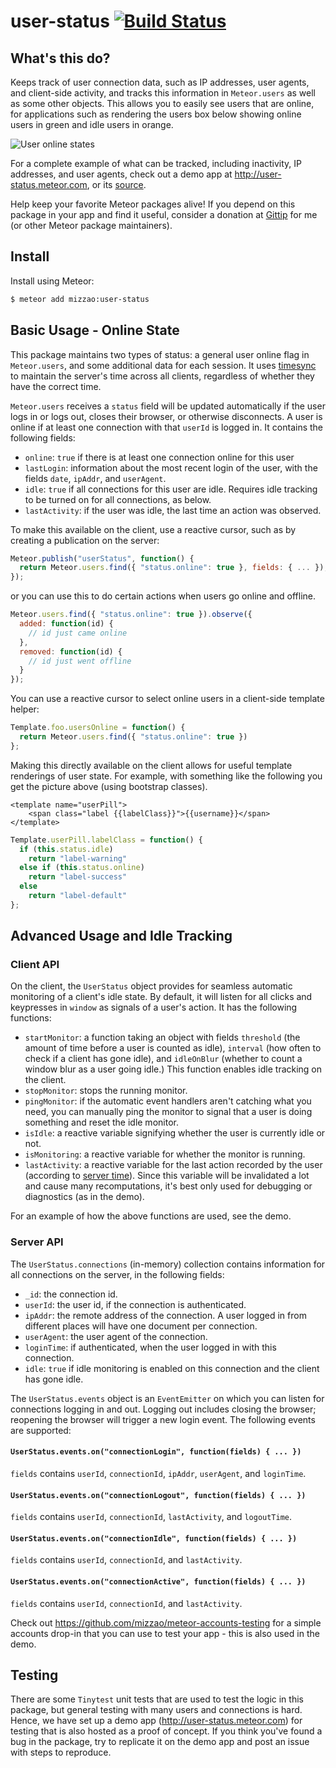 user-status [![Build Status](https://travis-ci.org/mizzao/meteor-user-status.png?branch=master)](https://travis-ci.org/mizzao/meteor-user-status)
===========

## What's this do?

Keeps track of user connection data, such as IP addresses, user agents, and
client-side activity, and tracks this information in `Meteor.users` as well as
some other objects. This allows you to easily see users that are online, for
applications such as rendering the users box below showing online users in green
and idle users in orange.

![User online states](https://raw.github.com/mizzao/meteor-user-status/master/docs/example.png)

For a complete example of what can be tracked, including inactivity, IP
addresses, and user agents, check out a demo app at
http://user-status.meteor.com, or its
[source](https://github.com/mizzao/meteor-user-status/tree/master/demo).

Help keep your favorite Meteor packages alive! If you depend on this package in
your app and find it useful, consider a donation at
[Gittip](https://www.gittip.com/mizzao/) for me (or other Meteor package
maintainers).

## Install

Install using Meteor:

```sh
$ meteor add mizzao:user-status
```

## Basic Usage - Online State

This package maintains two types of status: a general user online flag in `Meteor.users`, and some additional data for each session. It uses [timesync](https://github.com/mizzao/meteor-timesync) to maintain the server's time across all clients, regardless of whether they have the correct time.

`Meteor.users` receives a `status` field will be updated automatically if the user logs in or logs out, closes their browser, or otherwise disconnects. A user is online if at least one connection with that `userId` is logged in. It contains the following fields:

- `online`: `true` if there is at least one connection online for this user
- `lastLogin`: information about the most recent login of the user, with the fields `date`, `ipAddr`, and `userAgent`.
- `idle`: `true` if all connections for this user are idle. Requires idle tracking to be turned on for all connections, as below.
- `lastActivity`: if the user was idle, the last time an action was observed.

To make this available on the client, use a reactive cursor, such as by creating a publication on the server:

```javascript
Meteor.publish("userStatus", function() {
  return Meteor.users.find({ "status.online": true }, fields: { ... });
});
```

or you can use this to do certain actions when users go online and offline.

```javascript
Meteor.users.find({ "status.online": true }).observe({
  added: function(id) {
    // id just came online
  },
  removed: function(id) {
    // id just went offline
  }
});
```

You can use a reactive cursor to select online users in a client-side template helper:

```javascript
Template.foo.usersOnline = function() {
  return Meteor.users.find({ "status.online": true })
};
```

Making this directly available on the client allows for useful template renderings of user state. For example, with something like the following you get the picture above (using bootstrap classes).

```
<template name="userPill">
    <span class="label {{labelClass}}">{{username}}</span>
</template>
```

```javascript
Template.userPill.labelClass = function() {
  if (this.status.idle)
    return "label-warning"
  else if (this.status.online)
    return "label-success"
  else
    return "label-default"
};
```

## Advanced Usage and Idle Tracking

### Client API

On the client, the `UserStatus` object provides for seamless automatic monitoring of a client's idle state. By default, it will listen for all clicks and keypresses in `window` as signals of a user's action. It has the following functions:

- `startMonitor`: a function taking an object with fields `threshold` (the amount of time before a user is counted as idle), `interval` (how often to check if a client has gone idle), and `idleOnBlur` (whether to count a window blur as a user going idle.) This function enables idle tracking on the client.
- `stopMonitor`: stops the running monitor.
- `pingMonitor`: if the automatic event handlers aren't catching what you need, you can manually ping the monitor to signal that a user is doing something and reset the idle monitor.
- `isIdle`: a reactive variable signifying whether the user is currently idle or not.
- `isMonitoring`: a reactive variable for whether the monitor is running.
- `lastActivity`: a reactive variable for the last action recorded by the user (according to [server time](https://github.com/mizzao/meteor-timesync)). Since this variable will be invalidated a lot and cause many recomputations, it's best only used for debugging or diagnostics (as in the demo).

For an example of how the above functions are used, see the demo.

### Server API

The `UserStatus.connections` (in-memory) collection contains information for all connections on the server, in the following fields:

- `_id`: the connection id.
- `userId`: the user id, if the connection is authenticated.
- `ipAddr`: the remote address of the connection. A user logged in from different places will have one document per connection.
- `userAgent`: the user agent of the connection.
- `loginTime`: if authenticated, when the user logged in with this connection.
- `idle`: `true` if idle monitoring is enabled on this connection and the client has gone idle.

The `UserStatus.events` object is an `EventEmitter` on which you can listen for connections logging in and out. Logging out includes closing the browser; reopening the browser will trigger a new login event. The following events are supported:

#### `UserStatus.events.on("connectionLogin", function(fields) { ... })`

`fields` contains `userId`, `connectionId`, `ipAddr`, `userAgent`, and `loginTime`.

#### `UserStatus.events.on("connectionLogout", function(fields) { ... })`

`fields` contains `userId`, `connectionId`, `lastActivity`, and `logoutTime`.

#### `UserStatus.events.on("connectionIdle", function(fields) { ... })`

`fields` contains `userId`, `connectionId`, and `lastActivity`.

#### `UserStatus.events.on("connectionActive", function(fields) { ... })`

`fields` contains `userId`, `connectionId`, and `lastActivity`.

Check out https://github.com/mizzao/meteor-accounts-testing for a simple accounts drop-in that you can use to test your app - this is also used in the demo.

## Testing

There are some `Tinytest` unit tests that are used to test the logic in this package, but general testing with many users and connections is hard. Hence, we have set up a demo app (http://user-status.meteor.com) for testing that is also hosted as a proof of concept. If you think you've found a bug in the package, try to replicate it on the demo app and post an issue with steps to reproduce.
